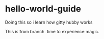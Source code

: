 # hello-world-guide
Doing this so i learn how gitty hubby works


This is from branch. time to experience magic.
